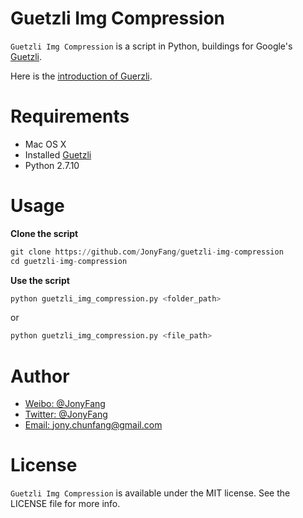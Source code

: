 # Guetzli Img Compression

`Guetzli Img Compression` is a script in Python, buildings for Google's [Guetzli](https://github.com/google/guetzli).

Here is the [introduction of Guerzli](https://github.com/google/guetzli/blob/master/README.md#introduction).

# Requirements

* Mac OS X
* Installed [Guetzli](https://github.com/google/guetzli)
* Python 2.7.10

# Usage

**Clone the script**
```python
git clone https://github.com/JonyFang/guetzli-img-compression
cd guetzli-img-compression
```

**Use the script**
```python
python guetzli_img_compression.py <folder_path>
```

or

```python
python guetzli_img_compression.py <file_path>
```

# Author

* [Weibo: @JonyFang](http://weibo.com/3034766044/profile?topnav=1&wvr=6)
* [Twitter: @JonyFang](https://twitter.com/jony_chunfang)
* [Email: jony.chunfang@gmail.com](mailto:jony.chunfang@gmail.com)

# License

`Guetzli Img Compression` is available under the MIT license. See the LICENSE file for more info.


